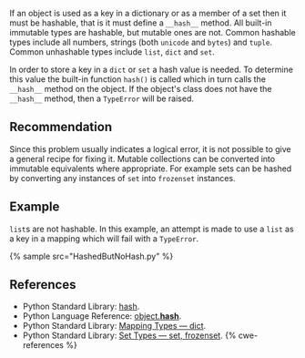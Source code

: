 If an object is used as a key in a dictionary or as a member of a set then it must be hashable, that is it must define a `__hash__` method. All built-in immutable types are hashable, but mutable ones are not. Common hashable types include all numbers, strings (both `unicode` and `bytes`) and `tuple`. Common unhashable types include `list`, `dict` and `set`.

In order to store a key in a `dict` or `set` a hash value is needed. To determine this value the built-in function `hash()` is called which in turn calls the `__hash__` method on the object. If the object's class does not have the `__hash__` method, then a `TypeError` will be raised.


## Recommendation
Since this problem usually indicates a logical error, it is not possible to give a general recipe for fixing it. Mutable collections can be converted into immutable equivalents where appropriate. For example sets can be hashed by converting any instances of `set` into `frozenset` instances.


## Example
`list`s are not hashable. In this example, an attempt is made to use a `list` as a key in a mapping which will fail with a `TypeError`.

{% sample src="HashedButNoHash.py" %}

## References
* Python Standard Library: [hash](http://docs.python.org/library/functions.html#hash).
* Python Language Reference: [object.__hash__](http://docs.python.org/reference/datamodel.html#object.__hash__).
* Python Standard Library: [Mapping Types &mdash; dict](http://docs.python.org/library/stdtypes.html#mapping-types-dict).
* Python Standard Library: [Set Types &mdash; set, frozenset](http://docs.python.org/2/library/stdtypes.html#set-types-set-frozenset).
{% cwe-references %}
